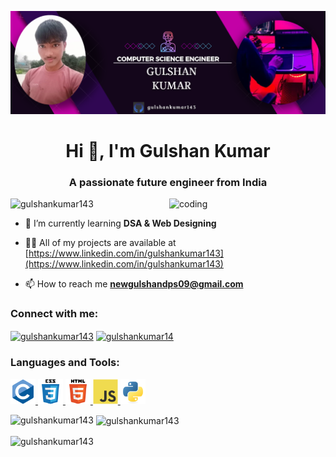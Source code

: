 ![logo](https://github.com/gulshankumar143/gulshankumar143/blob/main/profile_banner.png)
<h1 align="center">Hi 👋, I'm Gulshan Kumar</h1>
<h3 align="center">A passionate future engineer from India</h3>

<img align="right" alt="coding" width="250" src="https://i.pinimg.com/originals/54/e3/7d/54e37d8074ebcde1d96c77d7b2a7f310.gif">

<p align="left"> <img src="https://komarev.com/ghpvc/?username=gulshankumar143&label=Profile%20views&color=0e75b6&style=flat" alt="gulshankumar143" /> </p>

- 🌱 I’m currently learning **DSA & Web Designing**

- 👨‍💻 All of my projects are available at [https://www.linkedin.com/in/gulshankumar143](https://www.linkedin.com/in/gulshankumar143)

- 📫 How to reach me **newgulshandps09@gmail.com**

<h3 align="left">Connect with me:</h3>
<p align="left">
<a href="https://linkedin.com/in/gulshankumar143" target="blank"><img align="center" src="https://raw.githubusercontent.com/rahuldkjain/github-profile-readme-generator/master/src/images/icons/Social/linked-in-alt.svg" alt="gulshankumar143" height="30" width="40" /></a>
<a href="https://www.codechef.com/users/gulshankumar14" target="blank"><img align="center" src="https://cdn.jsdelivr.net/npm/simple-icons@3.1.0/icons/codechef.svg" alt="gulshankumar14" height="30" width="40" /></a>
</p>

<h3 align="left">Languages and Tools:</h3>
<p align="left"> <a href="https://www.cprogramming.com/" target="_blank" rel="noreferrer"> <img src="https://raw.githubusercontent.com/devicons/devicon/master/icons/c/c-original.svg" alt="c" width="40" height="40"/> </a> <a href="https://www.w3schools.com/css/" target="_blank" rel="noreferrer"> <img src="https://raw.githubusercontent.com/devicons/devicon/master/icons/css3/css3-original-wordmark.svg" alt="css3" width="40" height="40"/> </a> <a href="https://www.w3.org/html/" target="_blank" rel="noreferrer"> <img src="https://raw.githubusercontent.com/devicons/devicon/master/icons/html5/html5-original-wordmark.svg" alt="html5" width="40" height="40"/> </a> <a href="https://developer.mozilla.org/en-US/docs/Web/JavaScript" target="_blank" rel="noreferrer"> <img src="https://raw.githubusercontent.com/devicons/devicon/master/icons/javascript/javascript-original.svg" alt="javascript" width="40" height="40"/> </a> <a href="https://www.python.org" target="_blank" rel="noreferrer"> <img src="https://raw.githubusercontent.com/devicons/devicon/master/icons/python/python-original.svg" alt="python" width="40" height="40"/> </a> </p>

<p><img align="left" src="https://github-readme-stats.vercel.app/api/top-langs?username=gulshankumar143&show_icons=true&locale=en&layout=compact" alt="gulshankumar143" /></p>

<p>&nbsp;<img align="center" src="https://github-readme-stats.vercel.app/api?username=gulshankumar143&show_icons=true&locale=en" alt="gulshankumar143" /></p>

<p><img align="center" src="https://github-readme-streak-stats.herokuapp.com/?user=gulshankumar143&" alt="gulshankumar143" /></p>

